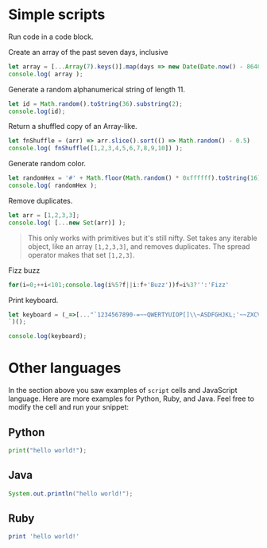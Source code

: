 # Simple scripts

Run code in a code block.

Create an array of the past seven days, inclusive

```js |{type:'script'}
let array = [...Array(7).keys()].map(days => new Date(Date.now() - 86400000 * days));
console.log( array );
```

Generate a random alphanumerical string of length 11.

```js |{type:'script'}
let id = Math.random().toString(36).substring(2);
console.log(id);
```

Return a shuffled copy of an Array-like.

```js |{type:'script'}
let fnShuffle = (arr) => arr.slice().sort(() => Math.random() - 0.5)
console.log( fnShuffle([1,2,3,4,5,6,7,8,9,10]) );
```

Generate random color.

```js |{type:'script'}
let randomHex = '#' + Math.floor(Math.random() * 0xffffff).toString(16).padEnd(6, '0');
console.log( randomHex );
```

Remove duplicates. 

```js |{type:'script'}
let arr = [1,2,3,3];
console.log( [...new Set(arr)] );
```
> This only works with primitives but it's still nifty. Set takes any iterable object, like an array `[1,2,3,3]`, and removes duplicates. The spread operator makes that set `[1,2,3]`.


Fizz buzz

```js |{type:'script'}
for(i=0;++i<101;console.log(i%5?f||i:f+'Buzz'))f=i%3?'':'Fizz'
```

Print keyboard.

```js |{type:'script'}
let keyboard = (_=>[..."`1234567890-=~~QWERTYUIOP[]\\~ASDFGHJKL;'~~ZXCVBNM,./~"].map(x=>(o+=`/${b='_'.repeat(w=x<y?2:' 667699'[x=["BS","TAB","CAPS","ENTER"][p++]||'SHIFT',p])}\\|`,m+=y+(x+'    ').slice(0,w)+y+y,n+=y+b+y+y,l+=' __'+b)[73]&&(k.push(l,m,n,o),l='',m=n=o=y),m=n=o=y='|',p=l=k=[])&&k.join`
`)();

console.log(keyboard);
```

# Other languages

In the section above you saw examples of `script` cells and JavaScript language. Here are more examples for Python, Ruby, and Java. Feel free to modify the cell and run your snippet:

## Python

```python |{type:'script'}
print("hello world!");
```

## Java

```java |{type:'script'}
System.out.println("hello world!");
```

## Ruby

```ruby |{type:'script'}
print 'hello world!'
```
